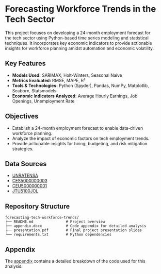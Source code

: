 # Forecasting Workforce Trends in the Tech Sector

This project focuses on developing a 24-month employment forecast for the tech sector using Python-based time series modeling and statistical techniques. It incorporates key economic indicators to provide actionable insights for workforce planning amidst automation and economic volatility.

## Key Features

- **Models Used:** SARIMAX, Holt-Winters, Seasonal Naive
- **Metrics Evaluated:** RMSE, MAPE, R²
- **Tools & Technologies:** Python (Spyder), Pandas, NumPy, Matplotlib, Seaborn, Statsmodels
- **Economic Indicators Analyzed:** Average Hourly Earnings, Job Openings, Unemployment Rate

## Objectives

- Establish a 24-month employment forecast to enable data-driven workforce planning.
- Analyze the impact of economic factors on tech employment trends.
- Provide actionable insights for hiring, budgeting, and risk mitigation strategies.

## Data Sources

- [UNRATENSA](https://fred.stlouisfed.org/series/UNRATENSA)
- [CES5000000003](https://fred.stlouisfed.org/series/CES5000000003)
- [CEU5000000001](https://fred.stlouisfed.org/series/CEU5000000001)
- [JTU5100JOL](https://fred.stlouisfed.org/series/JTU5100JOL)

## Repository Structure
```
forecasting-tech-workforce-trends/
├── README.md               # Project overview
├── appendix.docx           # Code appendix for detailed analysis
├── presentation.pdf        # Final project presentation slides
└── requirements.txt        # Python dependencies
```



## Appendix

The [appendix](appendix.docx) contains a detailed breakdown of the code used for this analysis.

